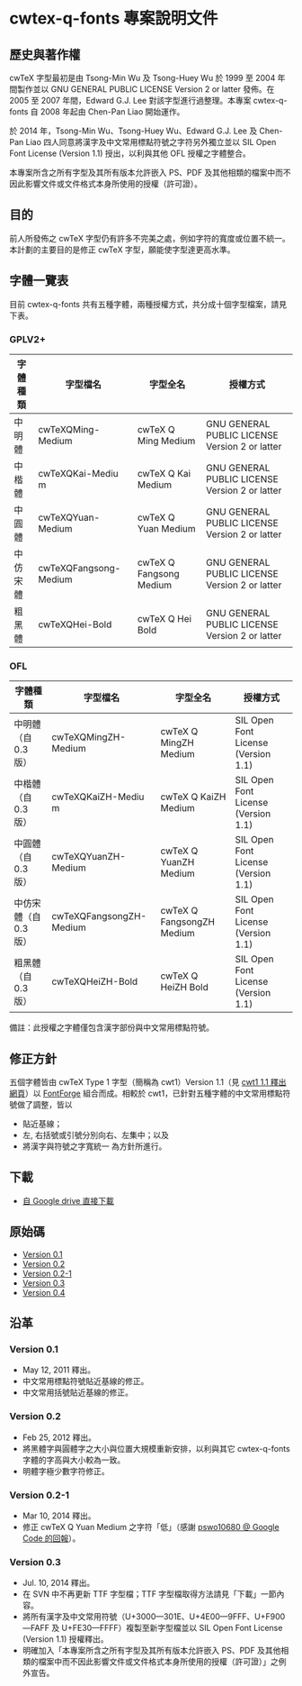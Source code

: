 # cwtex-q-fonts 專案說明文件

## 歷史與著作權

cwTeX 字型最初是由 Tsong-Min Wu 及 Tsong-Huey Wu 於 1999 至 2004 年間製作並以 GNU GENERAL PUBLIC LICENSE Version 2 or latter 發佈。在 2005 至 2007 年間，Edward G.J. Lee 對該字型進行過整理。本專案 cwtex-q-fonts 自 2008 年起由 Chen-Pan Liao 開始運作。

於 2014 年，Tsong-Min Wu、Tsong-Huey Wu、Edward G.J. Lee 及 Chen-Pan Liao 四人同意將漢字及中文常用標點符號之字符另外獨立並以 SIL Open Font License (Version 1.1) 授出，以利與其他 OFL 授權之字體整合。

本專案所含之所有字型及其所有版本允許嵌入 PS、PDF 及其他相類的檔案中而不因此影響文件或文件格式本身所使用的授權（許可證）。

## 目的

前人所發佈之 cwTeX 字型仍有許多不完美之處，例如字符的寬度或位置不統一。本計劃的主要目的是修正 cwTeX 字型，願能使字型達更高水準。

## 字體一覽表

目前 cwtex-q-fonts 共有五種字體，兩種授權方式，共分成十個字型檔案，請見下表。

### GPLV2+

| 字體種類 | 字型檔名 | 字型全名 | 授權方式 |
| ---------| -------- | -------- | -------- |
| 中明體   | cwTeXQMing-Medium     | cwTeX Q Ming Medium      | GNU GENERAL PUBLIC LICENSE Version 2 or latter |
| 中楷體   | cwTeXQKai-Mediu m     | cwTeX Q Kai Medium       | GNU GENERAL PUBLIC LICENSE Version 2 or latter |
| 中圓體   | cwTeXQYuan-Medium     | cwTeX Q Yuan Medium      | GNU GENERAL PUBLIC LICENSE Version 2 or latter |
| 中仿宋體 | cwTeXQFangsong-Medium | cwTeX Q Fangsong Medium  | GNU GENERAL PUBLIC LICENSE Version 2 or latter |
| 粗黑體   | cwTeXQHei-Bold        | cwTeX Q Hei Bold         | GNU GENERAL PUBLIC LICENSE Version 2 or latter |

### OFL

| 字體種類 | 字型檔名 | 字型全名 | 授權方式 |
| ---------| -------- | -------- | -------- |
| 中明體（自 0.3 版）   | cwTeXQMingZH-Medium     | cwTeX Q MingZH Medium      | SIL Open Font License (Version 1.1) |
| 中楷體（自 0.3 版）   | cwTeXQKaiZH-Mediu m     | cwTeX Q KaiZH Medium       | SIL Open Font License (Version 1.1) |
| 中圓體（自 0.3 版）   | cwTeXQYuanZH-Medium     | cwTeX Q YuanZH Medium      | SIL Open Font License (Version 1.1) |
| 中仿宋體（自 0.3 版） | cwTeXQFangsongZH-Medium | cwTeX Q FangsongZH Medium  | SIL Open Font License (Version 1.1) |
| 粗黑體（自 0.3 版）   | cwTeXQHeiZH-Bold        | cwTeX Q HeiZH Bold         | SIL Open Font License (Version 1.1) |

備註：此授權之字體僅包含漢字部份與中文常用標點符號。

## 修正方針
五個字體皆由 cwTeX Type 1 字型（簡稱為 cwt1）Version 1.1（見 [cwt1 1.1 釋出網頁](http://blog.bs2.to/post/EdwardLee/8355)）以 [FontForge](http://fontforge.sourceforge.net/) 組合而成。相較於 cwt1，已針對五種字體的中文常用標點符號做了調整，皆以
  * 貼近基線；
  * 左, 右括號或引號分別向右、左集中；以及
  * 將漢字與符號之字寬統一
為方針所進行。


## 下載
  *  [自 Google drive 直接下載](https://drive.google.com/folderview?id=0B0E2FRIvjDDobXhySmlKTkVLVUE&usp=sharing)

## 原始碼
  * [Version 0.1](https://github.com/l10n-tw/cwtex-q-fonts/tree/v0.1)
  * [Version 0.2](https://github.com/l10n-tw/cwtex-q-fonts/tree/v0.2)
  * [Version 0.2-1](https://github.com/l10n-tw/cwtex-q-fonts/tree/v0.2-1)
  * [Version 0.3](https://github.com/l10n-tw/cwtex-q-fonts/tree/v0.3)
  * [Version 0.4](https://github.com/l10n-tw/cwtex-q-fonts/tree/v0.4)

## 沿革

### Version 0.1

  * May 12, 2011 釋出。
  * 中文常用標點符號貼近基線的修正。
  * 中文常用括號貼近基線的修正。

### Version 0.2

  * Feb 25, 2012 釋出。
  * 將黑體字與圓體字之大小與位置大規模重新安排，以利與其它 cwtex-q-fonts 字體的字高與大小較為一致。
  * 明體字極少數字符修正。

### Version 0.2-1
  * Mar 10, 2014 釋出。 
  * 修正 cwTeX Q Yuan Medium 之字符「低」（感謝 [pswo10680 @ Google Code 的回報](http://code.google.com/p/cwtex-q-fonts/issues/detail?id=2)）。

### Version 0.3

  * Jul. 10, 2014 釋出。
  * 在 SVN 中不再更新 TTF 字型檔；TTF 字型檔取得方法請見「下載」一節內容。
  * 將所有漢字及中文常用符號（U+3000—301E、U+4E00—9FFF、U+F900—FAFF 及 U+FE30—FFFF）複製至新字型檔並以 SIL Open Font License (Version 1.1) 授權釋出。
  * 明確加入「本專案所含之所有字型及其所有版本允許嵌入 PS、PDF 及其他相類的檔案中而不因此影響文件或文件格式本身所使用的授權（許可證）」之例外宣告。
